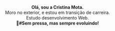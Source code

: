 <p align="center"><strong>Olá, sou a Cristina Mota.</strong><br>
Moro no exterior, e estou em transição de carreira.<br>
Estudo desenvolvimento Web.<br>
<strong>🎯#Sem pressa, mas sempre evoluindo!</strong></p>
<img align="center"><![CityGIF (2)](https://user-images.githubusercontent.com/110698111/187942496-9e705a4a-9f88-466b-9e5c-4541a329c8f8.gif)/>








             




          
          

